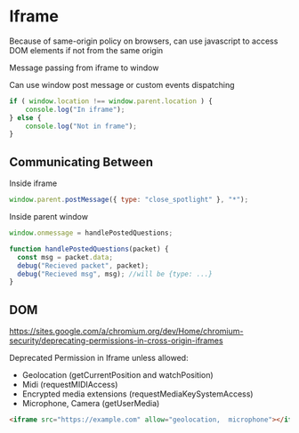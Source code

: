 # Iframe

Because of same-origin policy on browsers, can use javascript to access DOM elements if not from the same origin 

Message passing from iframe to window

Can use window post message or custom events dispatching

```js
if ( window.location !== window.parent.location ) {
	console.log("In iframe");
} else {
	console.log("Not in frame");
}
```

## Communicating Between

Inside iframe

```js
window.parent.postMessage({ type: "close_spotlight" }, "*");
```

Inside parent window

```js
window.onmessage = handlePostedQuestions;

function handlePostedQuestions(packet) {
  const msg = packet.data;
  debug("Recieved packet", packet);
  debug("Recieved msg", msg); //will be {type: ...}
}
```

## DOM

https://sites.google.com/a/chromium.org/dev/Home/chromium-security/deprecating-permissions-in-cross-origin-iframes

Deprecated Permission in Iframe unless allowed:

- Geolocation (getCurrentPosition and watchPosition)
- Midi (requestMIDIAccess)
- Encrypted media extensions (requestMediaKeySystemAccess)
- Microphone, Camera (getUserMedia)

```html
<iframe src="https://example.com" allow="geolocation,  microphone"></iframe>
```

